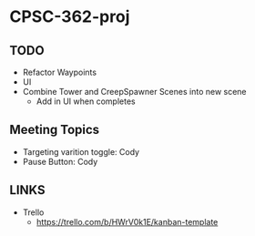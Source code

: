 # CPSC-362-proj



## TODO
 - Refactor Waypoints
 - UI
 - Combine Tower and CreepSpawner Scenes into new scene
   - Add in UI when completes



## Meeting Topics
 - Targeting varition toggle:  Cody
 - Pause Button:               Cody

   
 ## LINKS
 - Trello
   - https://trello.com/b/HWrV0k1E/kanban-template
